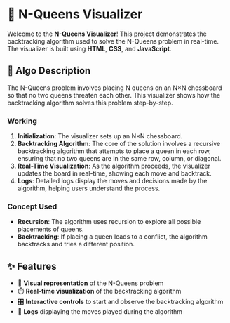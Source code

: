 # 🏰 N-Queens Visualizer

Welcome to the **N-Queens Visualizer**! This project demonstrates the backtracking algorithm used to solve the N-Queens problem in real-time. The visualizer is built using **HTML**, **CSS**, and **JavaScript**.

## 📝 Algo Description

The N-Queens problem involves placing N queens on an N×N chessboard so that no two queens threaten each other. This visualizer shows how the backtracking algorithm solves this problem step-by-step.

### Working

1. **Initialization**: The visualizer sets up an N×N chessboard.
2. **Backtracking Algorithm**: The core of the solution involves a recursive backtracking algorithm that attempts to place a queen in each row, ensuring that no two queens are in the same row, column, or diagonal.
3. **Real-Time Visualization**: As the algorithm proceeds, the visualizer updates the board in real-time, showing each move and backtrack.
4. **Logs**: Detailed logs display the moves and decisions made by the algorithm, helping users understand the process.

### Concept Used

- **Recursion**: The algorithm uses recursion to explore all possible placements of queens.
- **Backtracking**: If placing a queen leads to a conflict, the algorithm backtracks and tries a different position.

## ✨ Features

- 🎨 **Visual representation** of the N-Queens problem
- ⏱️ **Real-time visualization** of the backtracking algorithm
- 🎛️ **Interactive controls** to start and observe the backtracking algorithm
- 📜 **Logs** displaying the moves played during the algorithm
